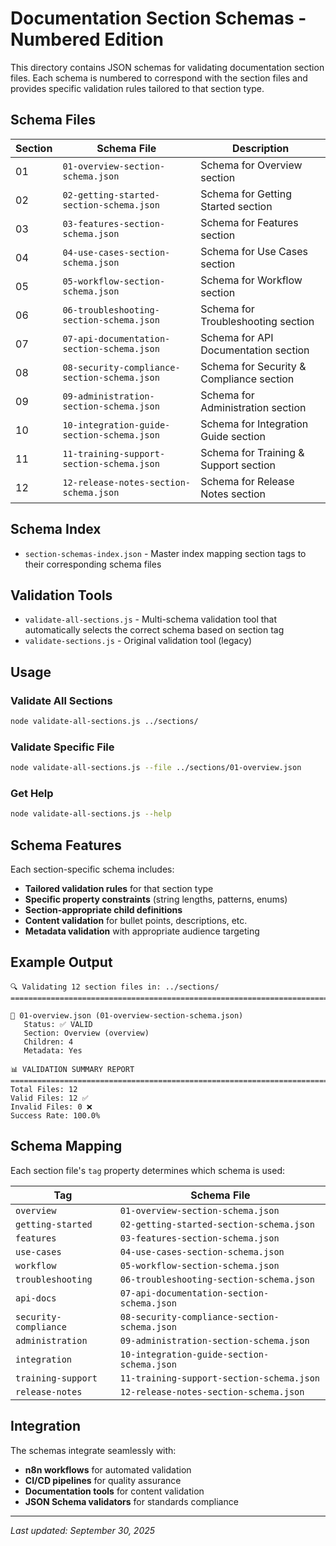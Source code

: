 # Documentation Section Schemas - Numbered Edition

This directory contains JSON schemas for validating documentation section files. Each schema is numbered to correspond with the section files and provides specific validation rules tailored to that section type.

## Schema Files

| Section | Schema File | Description |
|---------|-------------|-------------|
| 01 | `01-overview-section-schema.json` | Schema for Overview section |
| 02 | `02-getting-started-section-schema.json` | Schema for Getting Started section |
| 03 | `03-features-section-schema.json` | Schema for Features section |
| 04 | `04-use-cases-section-schema.json` | Schema for Use Cases section |
| 05 | `05-workflow-section-schema.json` | Schema for Workflow section |
| 06 | `06-troubleshooting-section-schema.json` | Schema for Troubleshooting section |
| 07 | `07-api-documentation-section-schema.json` | Schema for API Documentation section |
| 08 | `08-security-compliance-section-schema.json` | Schema for Security & Compliance section |
| 09 | `09-administration-section-schema.json` | Schema for Administration section |
| 10 | `10-integration-guide-section-schema.json` | Schema for Integration Guide section |
| 11 | `11-training-support-section-schema.json` | Schema for Training & Support section |
| 12 | `12-release-notes-section-schema.json` | Schema for Release Notes section |

## Schema Index

- `section-schemas-index.json` - Master index mapping section tags to their corresponding schema files

## Validation Tools

- `validate-all-sections.js` - Multi-schema validation tool that automatically selects the correct schema based on section tag
- `validate-sections.js` - Original validation tool (legacy)

## Usage

### Validate All Sections
```bash
node validate-all-sections.js ../sections/
```

### Validate Specific File
```bash
node validate-all-sections.js --file ../sections/01-overview.json
```

### Get Help
```bash
node validate-all-sections.js --help
```

## Schema Features

Each section-specific schema includes:
- **Tailored validation rules** for that section type
- **Specific property constraints** (string lengths, patterns, enums)
- **Section-appropriate child definitions** 
- **Content validation** for bullet points, descriptions, etc.
- **Metadata validation** with appropriate audience targeting

## Example Output

```
🔍 Validating 12 section files in: ../sections/
================================================================================

📄 01-overview.json (01-overview-section-schema.json)
   Status: ✅ VALID
   Section: Overview (overview)
   Children: 4
   Metadata: Yes

📊 VALIDATION SUMMARY REPORT
================================================================================
Total Files: 12
Valid Files: 12 ✅
Invalid Files: 0 ❌
Success Rate: 100.0%
```

## Schema Mapping

Each section file's `tag` property determines which schema is used:

| Tag | Schema File |
|-----|-------------|
| `overview` | `01-overview-section-schema.json` |
| `getting-started` | `02-getting-started-section-schema.json` |
| `features` | `03-features-section-schema.json` |
| `use-cases` | `04-use-cases-section-schema.json` |
| `workflow` | `05-workflow-section-schema.json` |
| `troubleshooting` | `06-troubleshooting-section-schema.json` |
| `api-docs` | `07-api-documentation-section-schema.json` |
| `security-compliance` | `08-security-compliance-section-schema.json` |
| `administration` | `09-administration-section-schema.json` |
| `integration` | `10-integration-guide-section-schema.json` |
| `training-support` | `11-training-support-section-schema.json` |
| `release-notes` | `12-release-notes-section-schema.json` |

## Integration

The schemas integrate seamlessly with:
- **n8n workflows** for automated validation
- **CI/CD pipelines** for quality assurance  
- **Documentation tools** for content validation
- **JSON Schema validators** for standards compliance

---

*Last updated: September 30, 2025*